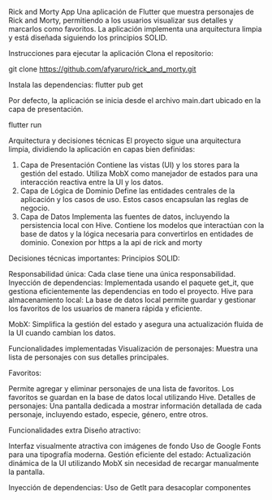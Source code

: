 
Rick and Morty App
Una aplicación de Flutter que muestra personajes de Rick and Morty, permitiendo a los usuarios visualizar sus detalles y marcarlos como favoritos. La aplicación implementa una arquitectura limpia y está diseñada siguiendo los principios SOLID.

Instrucciones para ejecutar la aplicación
Clona el repositorio: 

git clone https://github.com/afyaruro/rick_and_morty.git


Instala las dependencias:
flutter pub get



Por defecto, la aplicación se inicia desde el archivo main.dart ubicado en la capa de presentación.

flutter run



Arquitectura y decisiones técnicas
El proyecto sigue una arquitectura limpia, dividiendo la aplicación en capas bien definidas:

1. Capa de Presentación
Contiene las vistas (UI) y los stores para la gestión del estado.
Utiliza MobX como manejador de estados para una interacción reactiva entre la UI y los datos.
2. Capa de Lógica de Dominio
Define las entidades centrales de la aplicación y los casos de uso.
Estos casos encapsulan las reglas de negocio.
3. Capa de Datos
Implementa las fuentes de datos, incluyendo la persistencia local con Hive.
Contiene los modelos que interactúan con la base de datos y la lógica necesaria para convertirlos en entidades de dominio.
Conexion por https a la api de rick and morty

Decisiones técnicas importantes:
Principios SOLID:

Responsabilidad única: Cada clase tiene una única responsabilidad.
Inyección de dependencias: Implementada usando el paquete get_it, que gestiona eficientemente las dependencias en todo el proyecto.
Hive para almacenamiento local:
La base de datos local permite guardar y gestionar los favoritos de los usuarios de manera rápida y eficiente.

MobX:
Simplifica la gestión del estado y asegura una actualización fluida de la UI cuando cambian los datos.

Funcionalidades implementadas
Visualización de personajes:
Muestra una lista de personajes con sus detalles principales.

Favoritos:

Permite agregar y eliminar personajes de una lista de favoritos.
Los favoritos se guardan en la base de datos local utilizando Hive.
Detalles de personajes:
Una pantalla dedicada a mostrar información detallada de cada personaje, incluyendo estado, especie, género, entre otros.

Funcionalidades extra
Diseño atractivo:

Interfaz visualmente atractiva con imágenes de fondo
Uso de Google Fonts para una tipografía moderna.
Gestión eficiente del estado:
Actualización dinámica de la UI utilizando MobX sin necesidad de recargar manualmente la pantalla.

Inyección de dependencias:
Uso de GetIt para desacoplar componentes
